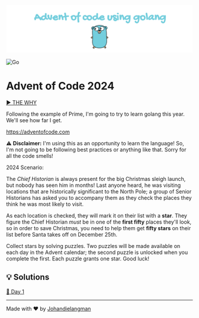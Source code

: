 ![banner](docs/images/banner.png)

![Go](https://img.shields.io/badge/go-%2300ADD8.svg?style=for-the-badge&logo=go&logoColor=white)

# Advent of Code 2024

[▶ THE WHY](https://www.youtube.com/watch?v=wf48XDnXtKI)

Following the example of Prime, I'm going to try to learn golang this year. We'll see how far I get.

https://adventofcode.com

⚠ **Disclaimer:** I'm using this as an opportunity to learn the language! So, I'm not going to be following best practices or anything like that. Sorry for all the code smells!

2024 Scenario:

The *Chief Historian* is always present for the big Christmas sleigh launch, but nobody has seen him in months! Last anyone heard, he was visiting locations that are historically significant to the North Pole; a group of Senior Historians has asked you to accompany them as they check the places they think he was most likely to visit.

As each location is checked, they will mark it on their list with a **star**. They figure the Chief Historian *must* be in one of the **first fifty** places they'll look, so in order to save Christmas, you need to help them get **fifty stars** on their list before Santa takes off on December 25th.

Collect stars by solving puzzles. Two puzzles will be made available on each day in the Advent calendar; the second puzzle is unlocked when you complete the first. Each puzzle grants one star. Good luck!

## 💡 Solutions

[📆 Day 1](/solutions/day_1/)

---

Made with ❤️ by [Johandielangman](https://github.com/Johandielangman)